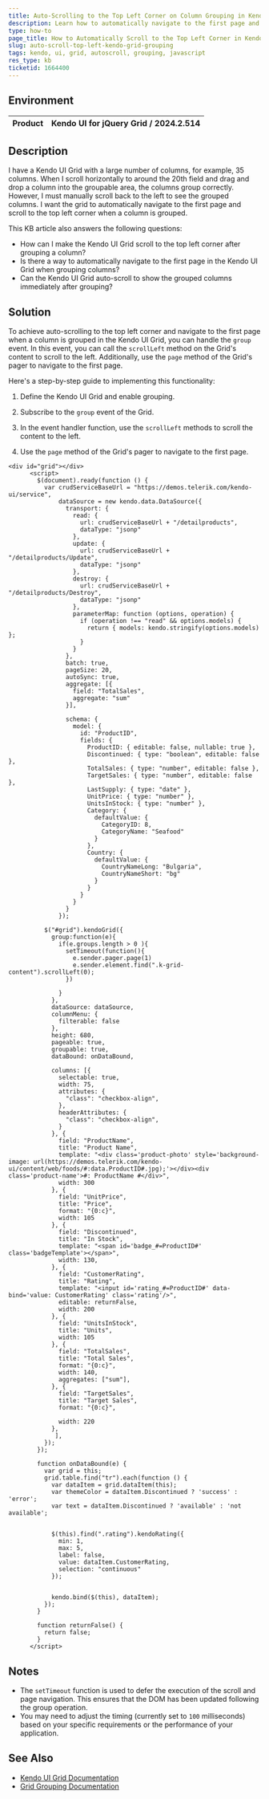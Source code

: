 ```yaml
---
title: Auto-Scrolling to the Top Left Corner on Column Grouping in Kendo UI Grid
description: Learn how to automatically navigate to the first page and scroll to the top left corner of the Kendo UI Grid when a column is grouped.
type: how-to
page_title: How to Automatically Scroll to the Top Left Corner in Kendo UI Grid After Grouping a Column
slug: auto-scroll-top-left-kendo-grid-grouping
tags: kendo, ui, grid, autoscroll, grouping, javascript
res_type: kb
ticketid: 1664400
---
```


## Environment

| Product | Kendo UI for jQuery Grid / 2024.2.514 | 
| --- | --- |

## Description

I have a Kendo UI Grid with a large number of columns, for example, 35 columns. When I scroll horizontally to around the 20th field and drag and drop a column into the groupable area, the columns group correctly. However, I must manually scroll back to the left to see the grouped columns. I want the grid to automatically navigate to the first page and scroll to the top left corner when a column is grouped. 

This KB article also answers the following questions:
- How can I make the Kendo UI Grid scroll to the top left corner after grouping a column?
- Is there a way to automatically navigate to the first page in the Kendo UI Grid when grouping columns?
- Can the Kendo UI Grid auto-scroll to show the grouped columns immediately after grouping?

## Solution

To achieve auto-scrolling to the top left corner and navigate to the first page when a column is grouped in the Kendo UI Grid, you can handle the `group` event. In this event, you can call the `scrollLeft` method on the Grid's content to scroll to the left. Additionally, use the `page` method of the Grid's pager to navigate to the first page.

Here's a step-by-step guide to implementing this functionality:

1. Define the Kendo UI Grid and enable grouping.

2. Subscribe to the `group` event of the Grid.

3. In the event handler function, use the `scrollLeft` methods to scroll the content to the left.

4. Use the `page` method of the Grid's pager to navigate to the first page.

```dojo
<div id="grid"></div>
      <script>
        $(document).ready(function () {
          var crudServiceBaseUrl = "https://demos.telerik.com/kendo-ui/service",
              dataSource = new kendo.data.DataSource({
                transport: {
                  read: {
                    url: crudServiceBaseUrl + "/detailproducts",
                    dataType: "jsonp"
                  },
                  update: {
                    url: crudServiceBaseUrl + "/detailproducts/Update",
                    dataType: "jsonp"
                  },
                  destroy: {
                    url: crudServiceBaseUrl + "/detailproducts/Destroy",
                    dataType: "jsonp"
                  },
                  parameterMap: function (options, operation) {
                    if (operation !== "read" && options.models) {
                      return { models: kendo.stringify(options.models) };
                    }
                  }
                },
                batch: true,
                pageSize: 20,
                autoSync: true,
                aggregate: [{
                  field: "TotalSales",
                  aggregate: "sum"
                }],
                
                schema: {
                  model: {
                    id: "ProductID",
                    fields: {
                      ProductID: { editable: false, nullable: true },
                      Discontinued: { type: "boolean", editable: false },
                      TotalSales: { type: "number", editable: false },
                      TargetSales: { type: "number", editable: false },
                      LastSupply: { type: "date" },
                      UnitPrice: { type: "number" },
                      UnitsInStock: { type: "number" },
                      Category: {
                        defaultValue: {
                          CategoryID: 8,
                          CategoryName: "Seafood"
                        }
                      },
                      Country: {
                        defaultValue: {
                          CountryNameLong: "Bulgaria",
                          CountryNameShort: "bg"
                        }
                      }
                    }
                  }
                }
              });

          $("#grid").kendoGrid({
            group:function(e){
              if(e.groups.length > 0 ){
                setTimeout(function(){
                  e.sender.pager.page(1)
                  e.sender.element.find(".k-grid-content").scrollLeft(0);
                })

              }
            },
            dataSource: dataSource,
            columnMenu: {
              filterable: false
            },
            height: 680, 
            pageable: true, 
            groupable: true, 
            dataBound: onDataBound,
            
            columns: [{
              selectable: true,
              width: 75,
              attributes: {
                "class": "checkbox-align",
              },
              headerAttributes: {
                "class": "checkbox-align",
              }
            }, {
              field: "ProductName",
              title: "Product Name",
              template: "<div class='product-photo' style='background-image: url(https://demos.telerik.com/kendo-ui/content/web/foods/#:data.ProductID#.jpg);'></div><div class='product-name'>#: ProductName #</div>",
              width: 300
            }, {
              field: "UnitPrice",
              title: "Price",
              format: "{0:c}",
              width: 105
            }, {
              field: "Discontinued",
              title: "In Stock",
              template: "<span id='badge_#=ProductID#' class='badgeTemplate'></span>",
              width: 130,
            }, {
              field: "CustomerRating",
              title: "Rating",
              template: "<input id='rating_#=ProductID#' data-bind='value: CustomerRating' class='rating'/>",
              editable: returnFalse,
              width: 200
            }, {
              field: "UnitsInStock",
              title: "Units",
              width: 105
            }, {
              field: "TotalSales",
              title: "Total Sales",
              format: "{0:c}",
              width: 140,
              aggregates: ["sum"],
            }, {
              field: "TargetSales",
              title: "Target Sales",
              format: "{0:c}",
             
              width: 220
            },
             ],
          });
        });

        function onDataBound(e) {
          var grid = this;
          grid.table.find("tr").each(function () {
            var dataItem = grid.dataItem(this);
            var themeColor = dataItem.Discontinued ? 'success' : 'error';
            var text = dataItem.Discontinued ? 'available' : 'not available';

            
            $(this).find(".rating").kendoRating({
              min: 1,
              max: 5,
              label: false,
              value: dataItem.CustomerRating,
              selection: "continuous"
            });

           
            kendo.bind($(this), dataItem);
          });
        }

        function returnFalse() {
          return false;
        }     
      </script>
```


## Notes

- The `setTimeout` function is used to defer the execution of the scroll and page navigation. This ensures that the DOM has been updated following the group operation.
- You may need to adjust the timing (currently set to `100` milliseconds) based on your specific requirements or the performance of your application.

## See Also

- [Kendo UI Grid Documentation](https://docs.telerik.com/kendo-ui/api/javascript/ui/grid)
- [Grid Grouping Documentation](https://docs.telerik.com/kendo-ui/api/javascript/ui/grid/configuration/groupable)

